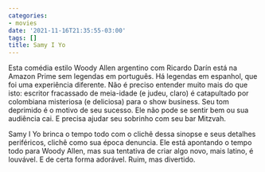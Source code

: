 ```yaml
---
categories:
- movies
date: '2021-11-16T21:35:55-03:00'
tags: []
title: Samy I Yo
---
```


Esta comédia estilo Woody Allen argentino com Ricardo Darín está na Amazon Prime sem legendas em português. Há legendas em espanhol, que foi uma experiência diferente. Não é preciso entender muito mais do que isto: escritor fracassado de meia-idade (e judeu, claro) é catapultado por colombiana misteriosa (e deliciosa) para o show business. Seu tom deprimido é o motivo de seu sucesso. Ele não pode se sentir bem ou sua audiência cai. E precisa ajudar seu sobrinho com seu bar Mitzvah.

Samy I Yo brinca o tempo todo com o clichê dessa sinopse e seus detalhes periféricos, clichê como sua época denuncia. Ele está apontando o tempo todo para Woody Allen, mas sua tentativa de criar algo novo, mais latino, é louvável. E de certa forma adorável. Ruim, mas divertido.